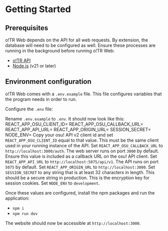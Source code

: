 # Getting Started

## Prerequisites

o!TR Web depends on the API for all web requests. By extension, the database will need to be configured as well. Ensure these processes are running in the background before running o!TR Web:

* [o!TR API](o-TR-API.md)
* [Node.js](https://nodejs.org/en) (v21 or later)

## Environment configuration

o!TR Web comes with a `.env.example` file. This file configures variables that the program needs in order to run.

Configure the `.env` file:

<procedure>
<step>
Rename <code>.env.example</code> to <code>.env</code>. It should now look like this:
<code-block>
REACT_APP_OSU_CLIENT_ID=
REACT_APP_OSU_CALLBACK_URL=
REACT_APP_API_URL=
REACT_APP_ORIGIN_URL=
SESSION_SECRET=
NODE_ENV=
</code-block>
</step>
<step>
Copy your osu! API v2 client id and set <code>REACT_APP_OSU_CLIENT_ID</code> equal to that value.
</step>
<note>
This must be the same client used in your running instance of the API.
</note>
<step>
Set <code>REACT_APP_OSU_CALLBACK_URL</code> to <code>http://localhost:3000/auth</code>. The web server runs on port <code>3000</code> by default.
<tip>
Ensure this value is included as a callback URL on the osu! API client.
</tip>
</step>
<step>
Set <code>REACT_APP_API_URL</code> to <code>http://localhost:5075/api/v1</code>. The API runs on port <code>5075</code> by default.
</step>
<step>
Set <code>REACT_APP_ORIGIN_URL</code> to <code>http://localhost:3000</code>.
</step>
<step>
Set <code>SESSION_SECRET</code> to any string that is at least 32 characters in length.
<tip>
This should be a secure string in production. This is the encryption key for session cookies.
</tip>
</step>
<step>
Set <code>NODE_ENV</code> to <code>development</code>.
</step>
</procedure>

Once these values are configured, install the npm packages and run the application:

* `npm i`
* `npm run dev`

The website should now be accessible at `http://localhost:3000`.